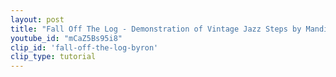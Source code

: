 ```yaml
---
layout: post
title: "Fall Off The Log - Demonstration of Vintage Jazz Steps by Mandi Gould"
youtube_id: "mCaZ5Bs95i8"
clip_id: 'fall-off-the-log-byron'
clip_type: tutorial
---
```

